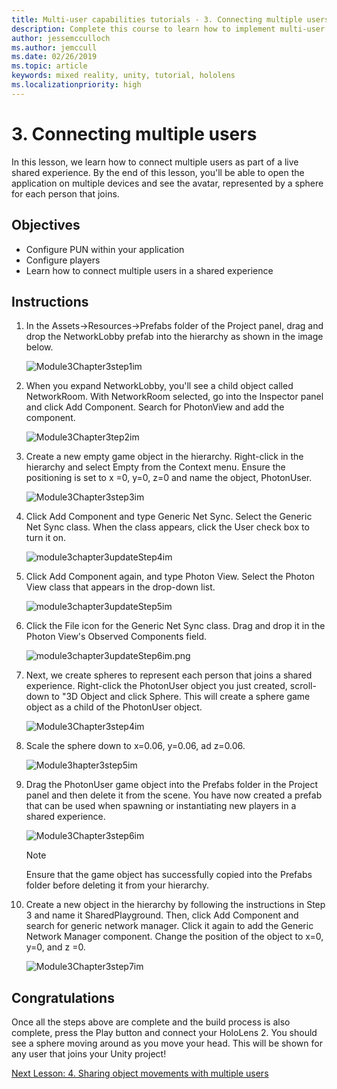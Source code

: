 ```yaml
---
title: Multi-user capabilities tutorials - 3. Connecting multiple users
description: Complete this course to learn how to implement multi-user shared experiences within a HoloLens 2 application.
author: jessemcculloch
ms.author: jemccull
ms.date: 02/26/2019
ms.topic: article
keywords: mixed reality, unity, tutorial, hololens
ms.localizationpriority: high
---
```


# 3. Connecting multiple users

In this lesson, we learn how to connect multiple users as part of a live shared experience. By the end of this lesson, you'll be able to open the application on multiple devices and see the avatar, represented by a sphere for each person that joins.

## Objectives

* Configure PUN within your application
* Configure players
* Learn how to connect multiple users in a shared experience

## Instructions

1. In the Assets->Resources->Prefabs folder of the Project panel, drag and drop the NetworkLobby prefab into the hierarchy as shown in the image below.

    ![Module3Chapter3step1im](images/module3chapter3step1im.PNG)

2. When you expand NetworkLobby, you'll see a child object called NetworkRoom. With NetworkRoom selected, go into the Inspector panel and click Add Component. Search for PhotonView and add the component.

    ![Module3Chapter3tep2im](images/module3chapter3step2im.PNG)

3. Create a new empty game object in the hierarchy. Right-click in the hierarchy and select Empty from the Context menu. Ensure the positioning is set to x =0, y=0, z=0 and name the object, PhotonUser.

    ![Module3Chapter3step3im](images/module3chapter3step3im.PNG)

4. Click Add Component and type Generic Net Sync. Select the Generic Net Sync class. When the class appears, click the User check box to turn it on.

    ![module3chapter3updateStep4im](images/module3chapter3updateStep4im.png)

5. Click Add Component again, and type Photon View. Select the Photon View class that appears in the drop-down list.

    ![module3chapter3updateStep5im](images/module3chapter3updateStep5im.png)

6. Click the File icon for the Generic Net Sync class. Drag and drop it in the Photon View's Observed Components field.

    ![module3chapter3updateStep6im.png](images/module3chapter3updateStep6im.png)

7. Next, we create spheres to represent each person that joins a shared experience. Right-click the PhotonUser object you just created, scroll-down to "3D Object and click Sphere. This will create a sphere game object as a child of the PhotonUser object.

    ![Module3Chapter3step4im](images/module3chapter3step4im.PNG)

8. Scale the sphere down to x=0.06, y=0.06, ad z=0.06.

    ![Module3hapter3step5im](images/module3chapter3step5im.PNG)

9. Drag the PhotonUser game object into the Prefabs folder in the Project panel and then delete it from the scene. You have now created a prefab that can be used when spawning or instantiating new players in a shared experience.

    ![Module3Chapter3step6im](images/module3chapter3step6im.PNG)

    >[!NOTE]
    >Ensure that the game object has successfully copied into the Prefabs folder before deleting it from your hierarchy.

10. Create a new object in the hierarchy by following the instructions in Step 3 and name it SharedPlayground. Then, click Add Component and search for generic network manager.  Click it again to add the Generic Network Manager component. Change the position of the object to x=0, y=0, and z =0.

    ![Module3Chapter3step7im](images/module3chapter3step7im.PNG)

## Congratulations

Once all the steps above are complete and the build process is also complete, press the Play button and connect your HoloLens 2. You should see a sphere moving around as you move your head. This will be shown for any user that joins your Unity project!

[Next Lesson: 4. Sharing object movements with multiple users](mrlearning-sharing(photon)-ch4.md)
